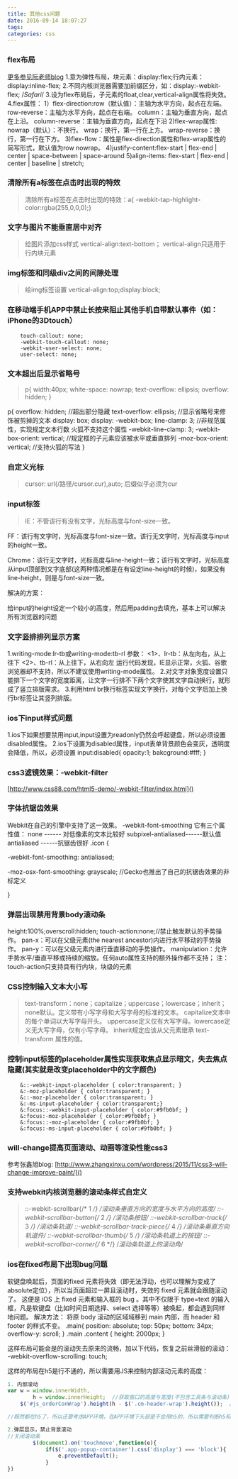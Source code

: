 ```yaml
---
title: 其他css问题
date: 2016-09-14 18:07:27
tags:
categories: css
---
```


### flex布局	
[更多参见阮老师blog](http://www.ruanyifeng.com/blog/2015/07/flex-grammar.html?utm_source=tuicool)
1.意为弹性布局，块元素：display:flex;行内元素：display:inline-flex;
2.不同内核浏览器需要加前缀区分，如：display:-webkit-flex; /*Safari*/ 
3.设为flex布局后，子元素的float,clear,vertical-align属性将失效。
4.flex属性：
1）flex-direction:row（默认值）：主轴为水平方向，起点在左端。
                  row-reverse：主轴为水平方向，起点在右端。
                  column：主轴为垂直方向，起点在上沿。
                  column-reverse：主轴为垂直方向，起点在下沿
2)flex-wrap属性: nowrap（默认）：不换行。
                wrap：换行，第一行在上方。
                wrap-reverse：换行，第一行在下方。
3)flex-flow：属性是flex-direction属性和flex-wrap属性的简写形式，默认值为row nowrap。
4)justify-content:flex-start | flex-end | center | space-between | space-around
5)align-items: flex-start | flex-end | center | baseline | stretch;

### 清除所有a标签在点击时出现的特效
> 清除所有a标签在点击时出现的特效：a{ -webkit-tap-highlight-color:rgba(255,0,0,0);}

### 文字与图片不能垂直居中对齐
> 给图片添加css样式
vertical-align:text-bottom；
vertical-align只适用于行内块元素

### img标签和同级div之间的间隙处理
> 给img标签设置 vertical-align:top;display:block;

### 在移动端手机APP中禁止长按来阻止其他手机自带默认事件（如：iPhone的3Dtouch）
```
    touch-callout: none;
    -webkit-touch-callout: none;
    -webkit-user-select: none;
    user-select: none;
```
### 文本超出后显示省略号
> p{
   width:40px;
   white-space: nowrap;
   text-overflow: ellipsis;
   overflow: hidden;
}

p{
    overflow: hidden;                //超出部分隐藏
    text-overflow: ellipsis;         //显示省略号来修饰被剪掉的文本
    display: box;
    display: -webkit-box;
    line-clamp: 3;                     //非规范属性，实现规定文本行数      火狐不支持这个属性
    -webkit-line-clamp: 3;
    -webkit-box-orient: vertical;    //规定框的子元素应该被水平或垂直排列
    -moz-box-orient: vertical;        //支持火狐的写法
} 

### 自定义光标
> cursor: url(/路径/cursor.cur),auto;        后缀似乎必须为cur

### input标签
> IE：不管该行有没有文字，光标高度与font-size一致。

FF：该行有文字时，光标高度与font-size一致。该行无文字时，光标高度与input的height一致。

Chrome：该行无文字时，光标高度与line-height一致；该行有文字时，光标高度从input顶部到文字底部(这两种情况都是在有设定line-height的时候)，如果没有line-height，则是与font-size一致。

解决的方案：

给input的height设定一个较小的高度，然后用padding去填充，基本上可以解决所有浏览器的问题

### 文字竖排排列显示方案
1.writing-mode:lr-tb或writing-mode:tb-rl
  参数：
	<1>、lr-tb：从左向右，从上往下
	<2>、tb-rl：从上往下，从右向左
	运行代码发现，IE显示正常，火狐、谷歌浏览器却不支持，所以不建议使用writing-mode属性。
2.对文字对象宽度设置只能排下一个文字的宽度距离，让文字一行排不下两个文字使其文字自动换行，就形成了竖立排版需求。
3.利用html br换行标签实现文字换行，对每个文字后加上换行br标签让其竖列排版。

### ios下input样式问题
1.ios下如果想要禁用input,input设置为readonly仍然会呼起键盘，所以必须设置disabled属性。
2.ios下设置为disabled属性，input表单背景颜色会变灰，透明度会降低，所以，必须设置
	input:disabled{
       opacity:1;
       bakcground:#fff;
	}

### css3滤镜效果：-webkit-filter
[http://www.css88.com/html5-demo/-webkit-filter/index.html]()

### 字体抗锯齿效果
Webkit在自己的引擎中支持了这一效果。
-webkit-font-smoothing
它有三个属性值：
none ------ 对低像素的文本比较好
subpixel-antialiased------默认值
antialiased ------抗锯齿很好 
.icon {

-webkit-font-smoothing: antialiased;

-moz-osx-font-smoothing: grayscale;  //Gecko也推出了自己的抗锯齿效果的非标定义

}

### 弹层出现禁用背景body滚动条
height:100%;overscroll:hidden;
touch-action:none;//禁止触发默认的手势操作。
pan-x：可以在父级元素(the nearest ancestor)内进行水平移动的手势操作。
pan-y：可以在父级元素内进行垂直移动的手势操作。
manipulation：允许手势水平/垂直平移或持续的缩放。任何auto属性支持的额外操作都不支持；
注：touch-action只支持具有行内块，块级的元素

### CSS控制输入文本大小写
> text-transform：none；capitalize；uppercase；lowercase；inherit；
>none默认。定义带有小写字母和大写字母的标准的文本。
capitalize文本中的每个单词以大写字母开头。
uppercase定义仅有大写字母。lowercase定义无大写字母，仅有小写字母。
inherit规定应该从父元素继承 text-transform 属性的值。

### 控制input标签的placeholder属性实现获取焦点显示暗文，失去焦点隐藏(其实就是改变placeholder中的文字颜色)
```
    &::-webkit-input-placeholder { color:transparent; }
    &:-moz-placeholder { color:transparent; }
    &::-moz-placeholder { color:transparent; }
    &:-ms-input-placeholder { color:transparent;}
    &:focus::-webkit-input-placeholder { color:#9fb0bf; }
    &:focus:-moz-placeholder { color:#9fb0bf; }
    &:focus::-moz-placeholder { color:#9fb0bf; }
    &:focus:-ms-input-placeholder { color:#9fb0bf; }
```

### will-change提高页面滚动、动画等渲染性能css3
参考张鑫旭blog:
[http://www.zhangxinxu.com/wordpress/2015/11/css3-will-change-improve-paint/]()


### 支持webkit内核浏览器的滚动条样式自定义
>::-webkit-scrollbar{/* 1 */} /*滚动条垂直方向的宽度与水平方向的高度*/ ::-webkit-scrollbar-button{/* 2 */} /*滚动条按钮*/ ::-webkit-scrollbar-track{/* 3 */} /*滚动条轨道*/ ::-webkit-scrollbar-track-piece{/* 4 */} /*滚动条垂直方向轨道件*/ ::-webkit-scrollbar-thumb{/* 5 */} /*滚动条轨道上的按钮*/ ::-webkit-scrollbar-corner{/* 6 */} /*滚动条轨道上的滚动角*/ 

### ios在fixed布局下出现bug问题
软键盘唤起后，页面的fixed 元素将失效（即无法浮动，也可以理解为变成了absolute定位），所以当页面超过一屏且滚动时，失效的 fixed 元素就会跟随滚动了。
这便是 iOS 上 fixed 元素和输入框的 bug 。其中不仅限于 type=text 的输入框，凡是软键盘（比如时间日期选择、select 选择等等）被唤起，都会遇到同样地问题。
解决方法：
    将原 body 滚动的区域域移到 main 内部，而 header 和footer 的样式不变。
.main{
    position: absolute;
    top: 50px;
    bottom: 34px;
    overflow-y: scroll;
}
.main  .content {
    height: 2000px;
}

这样布局可能会是的滚动失去原来的流畅，加以下代码，恢复之前丝滑般的滚动：
    -webkit-overflow-scrolling: touch;

这样的布局在h5是行不通的，所以需要用JS来控制内部滚动元素的高度：
```javascript
1. 内部滚动
var w = window.innerWidth,
        h = window.innerHeight;  //获取窗口的高度与宽度(不包含工具条与滚动条):
    $('#js_orderConWrap').height(h - $('.cm-header-wrap').height());  //内部元素的高度 = 窗口高度 - 头部或底部的高度(如果有)

//既然都在h5了，所以还要考虑APP环境，在APP环境下头部是不会用h5的，所以需要判断h5和APP环境；

2.弹层显示，禁止背景滚动
//关闭滚动条
        $(document).on('touchmove',function(e){
            if($('.app-popup-container').css('display') === 'block'){
                e.preventDefault();
            }
})
```
